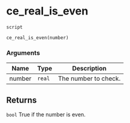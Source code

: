 # ce_real_is_even
`script`
```gml
ce_real_is_even(number)
```

### Arguments
| Name | Type | Description |
| ---- | ---- | ----------- |
| number | `real` | The number to check. |

## Returns
`bool` True if the number is even.